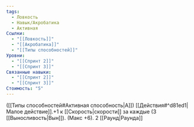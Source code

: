 ```yaml
---
tags:
  - Ловкость
  - Навык/Акробатика
  - Активная
Ссылки:
  - "[[Ловкость]]"
  - "[[Акробатика]]"
  - "[[Типы способностей]]"
Уровни:
  - "[[Спринт 2]]"
  - "[[Спринт 3]]"
Связанные навыки:
  - "[[Спринт 2]]"
  - "[[Спринт 3]]"
Стоимость: "5"
---
```

([[Типы способностей#Активная способность|А]]) [[Действия#^d81ed1|Малое действие]].+1 к [[Скорость|скорости]] за каждые (3 [[Выносливость|Вын]]). (Макс +6). 2 [[Раунд|Раунда]]
